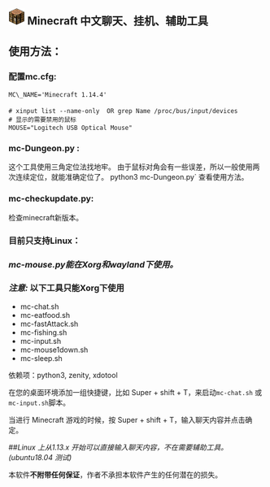 

![工作台](mc-icon.png  "工作台") Minecraft 中文聊天、挂机、辅助工具
----



## 使用方法：

### 配置mc.cfg:

```shell
MC\_NAME='Minecraft 1.14.4'

# xinput list --name-only  OR grep Name /proc/bus/input/devices
# 显示的需要禁用的鼠标
MOUSE="Logitech USB Optical Mouse"
```


### mc-Dungeon.py :
这个工具使用三角定位法找地牢。
由于鼠标对角会有一些误差，所以一般使用两次连续定位，就能准确定位了。
python3  mc-Dungeon.py` 查看使用方法。

### mc-checkupdate.py:
检查minecraft新版本。

### 目前只支持Linux：

### *mc-mouse.py能在Xorg和wayland下使用。*

### *注意:*  以下工具只能Xorg下使用
- mc-chat.sh
- mc-eatfood.sh
- mc-fastAttack.sh
- mc-fishing.sh
- mc-input.sh
- mc-mouse1down.sh
- mc-sleep.sh


依赖项：python3, zenity, xdotool

在您的桌面环境添加一组快捷键，比如 Super + shift + T，来启动`mc-chat.sh` 或`mc-input.sh`脚本。


当进行 Minecraft 游戏的时候，按 Super + shift + T，输入聊天内容并点击确定。

##*Linux 上从1.13.x 开始可以直接输入聊天内容，不在需要辅助工具。(ubuntu18.04 测试)*

本软件**不附带任何保证**，作者不承担本软件产生的任何潜在的损失。
